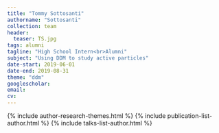 ```yaml
---
title: "Tommy Sottosanti"
authorname: "Sottosanti"
collection: team
header:
  teaser: TS.jpg
tags: alumni
tagline: "High School Intern<br>Alumni"
subject: "Using DDM to study active particles"
date-start: 2019-06-01
date-end: 2019-08-31
theme: "ddm"
googlescholar: 
email: 
cv: 
---
```


<p align= "justify">

{% include author-research-themes.html %}
{% include publication-list-author.html %}
{% include talks-list-author.html %}
